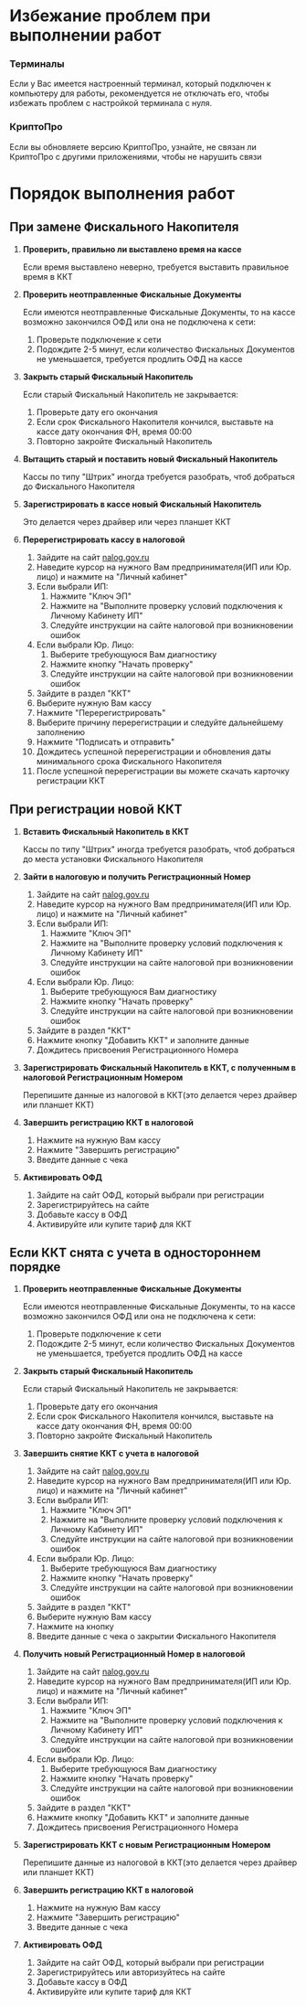 # Избежание проблем при выполнении работ
### Терминалы
Если у Вас имеется настроенный терминал, который подключен к компьютеру для работы, рекомендуется не отключать его, чтобы избежать проблем с настройкой терминала с нуля.

### КриптоПро
Если вы обновляете версию КриптоПро, узнайте, не связан ли КриптоПро с другими приложениями, чтобы не нарушить связи

# Порядок выполнения работ

## При замене Фискального Накопителя

1. **Проверить, правильно ли выставлено время на кассе**

	Если время выставлено неверно, требуется выставить правильное время в ККТ
2. **Проверить неотправленные Фискальные Документы**

	Если имеются неотправленные Фискальные Документы, то на кассе возможно закончился ОФД или она не подключена к сети:
	1. Проверьте подключение к сети
	2. Подождите 2-5 минут, если количество Фискальных Документов не уменьшается, требуется продлить ОФД на кассе
3. **Закрыть старый Фискальный Накопитель**

	Если старый Фискальный Накопитель не закрывается:
	1. Проверьте дату его окончания
	2. Если срок Фискального Накопителя кончился, выставьте на кассе дату окончания ФН, время 00:00
	3. Повторно закройте Фискальный Накопитель
4. **Вытащить старый и поставить новый Фискальный Накопитель**

	Кассы по типу "Штрих" иногда требуется разобрать, чтоб добраться до Фискального Накопителя
5. **Зарегистрировать в кассе новый Фискальный Накопитель**

	Это делается через драйвер или через планшет ККТ
6. **Перерегистрировать кассу в налоговой**
	1. Зайдите на сайт [nalog.gov.ru](https://www.nalog.gov.ru)
	2. Наведите курсор на нужного Вам предпринимателя(ИП или Юр. лицо) и нажмите на "Личный кабинет"
	3. Если выбрали ИП:
		1. Нажмите "Ключ ЭП"
		2. Нажмите на "Выполните проверку условий подключения к Личному Кабинету ИП"
		3. Следуйте инструкции на сайте налоговой при возникновении ошибок
	4. Если выбрали Юр. Лицо:
		1. Выберите требующуюся Вам диагностику
		2. Нажмите кнопку "Начать проверку"
		3. Следуйте инструкции на сайте налоговой при возникновении ошибок
	5. Зайдите в раздел "ККТ"
	6. Выберите нужную Вам кассу
	7. Нажмите "Перерегистрировать"
	8. Выберите причину перерегистрации и следуйте дальнейшему заполнению
	9. Нажмите "Подписать и отправить"
	10. Дождитесь успешной перерегистрации и обновления даты минимального срока Фискального Накопителя
	11. После успешной перерегистрации вы можете скачать карточку регистрации ККТ

## При регистрации новой ККТ

1. **Вставить Фискальный Накопитель в ККТ**

	Кассы по типу "Штрих" иногда требуется разобрать, чтоб добраться до места установки Фискального Накопителя
2. **Зайти в налоговую и получить Регистрационный Номер**
	1. Зайдите на сайт [nalog.gov.ru](https://www.nalog.gov.ru)
	2. Наведите курсор на нужного Вам предпринимателя(ИП или Юр. лицо) и нажмите на "Личный кабинет"
	3. Если выбрали ИП:
		1. Нажмите "Ключ ЭП"
		2. Нажмите на "Выполните проверку условий подключения к Личному Кабинету ИП"
		3. Следуйте инструкции на сайте налоговой при возникновении ошибок
	4. Если выбрали Юр. Лицо:
		1. Выберите требующуюся Вам диагностику
		2. Нажмите кнопку "Начать проверку"
		3. Следуйте инструкции на сайте налоговой при возникновении ошибок
	5. Зайдите в раздел "ККТ"
	6. Нажмите кнопку "Добавить ККТ" и заполните данные
	7. Дождитесь присвоения Регистрационного Номера
3. **Зарегистрировать Фискальный Накопитель в ККТ, с полученным в налоговой Регистрационным Номером**

	Перепишите данные из налоговой в ККТ(это делается через драйвер или планшет ККТ)
4. **Завершить регистрацию ККТ в налоговой**
	1. Нажмите на нужную Вам кассу
	2. Нажмите "Завершить регистрацию"
	3. Введите данные с чека
5. **Активировать ОФД**
	1. Зайдите на сайт ОФД, который выбрали при регистрации
	2. Зарегистрируйтесь на сайте
	3. Добавьте кассу в ОФД
	4. Активируйте или купите тариф для ККТ

## Если ККТ снята с учета в одностороннем порядке

1. **Проверить неотправленные Фискальные Документы**

	Если имеются неотправленные Фискальные Документы, то на кассе возможно закончился ОФД или она не подключена к сети:
	1. Проверьте подключение к сети
	2. Подождите 2-5 минут, если количество Фискальных Документов не уменьшается, требуется продлить ОФД на кассе
2. **Закрыть старый Фискальный Накопитель**

	Если старый Фискальный Накопитель не закрывается:
	1. Проверьте дату его окончания
	2. Если срок Фискального Накопителя кончился, выставьте на кассе дату окончания ФН, время 00:00
	3. Повторно закройте Фискальный Накопитель
3. **Завершить снятие ККТ с учета в налоговой**
	1. Зайдите на сайт [nalog.gov.ru](https://www.nalog.gov.ru)
	2. Наведите курсор на нужного Вам предпринимателя(ИП или Юр. лицо) и нажмите на "Личный кабинет"
	3. Если выбрали ИП:
		1. Нажмите "Ключ ЭП"
		2. Нажмите на "Выполните проверку условий подключения к Личному Кабинету ИП"
		3. Следуйте инструкции на сайте налоговой при возникновении ошибок
	4. Если выбрали Юр. Лицо:
		1. Выберите требующуюся Вам диагностику
		2. Нажмите кнопку "Начать проверку"
		3. Следуйте инструкции на сайте налоговой при возникновении ошибок
	5. Зайдите в раздел "ККТ"
	6. Выберите нужную Вам кассу
	7. Нажмите на кнопку
	8. Введите данные с чека о закрытии Фискального Накопителя
4. **Получить новый Регистрационный Номер в налоговой**
	1. Зайдите на сайт [nalog.gov.ru](https://www.nalog.gov.ru)
	2. Наведите курсор на нужного Вам предпринимателя(ИП или Юр. лицо) и нажмите на "Личный кабинет"
	3. Если выбрали ИП:
		1. Нажмите "Ключ ЭП"
		2. Нажмите на "Выполните проверку условий подключения к Личному Кабинету ИП"
		3. Следуйте инструкции на сайте налоговой при возникновении ошибок
	4. Если выбрали Юр. Лицо:
		1. Выберите требующуюся Вам диагностику
		2. Нажмите кнопку "Начать проверку"
		3. Следуйте инструкции на сайте налоговой при возникновении ошибок
	5. Зайдите в раздел "ККТ"
	6. Нажмите кнопку "Добавить ККТ" и заполните данные
	7. Дождитесь присвоения Регистрационного Номера
5. **Зарегистрировать ККТ с новым Регистрационным Номером**

	Перепишите данные из налоговой в ККТ(это делается через драйвер или планшет ККТ)
6. **Завершить регистрацию ККТ в налоговой**
	1. Нажмите на нужную Вам кассу
	2. Нажмите "Завершить регистрацию"
	3. Введите данные с чека
7. **Активировать ОФД**
	1. Зайдите на сайт ОФД, который выбрали при регистрации
	2. Зарегистрируйтесь или авторизуйтесь на сайте
	3. Добавьте кассу в ОФД
	4. Активируйте или купите тариф для ККТ
